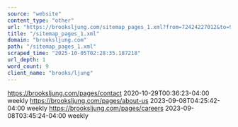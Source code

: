 ```yaml
---
source: "website"
content_type: "other"
url: "https://brooksljung.com/sitemap_pages_1.xml?from=72424227012&to=93539532996"
title: "/sitemap_pages_1.xml"
domain: "brooksljung.com"
path: "/sitemap_pages_1.xml"
scraped_time: "2025-10-05T02:28:35.187218"
url_depth: 1
word_count: 9
client_name: "brooks/ljung"
---
```


https://brooksljung.com/pages/contact 2020-10-29T00:36:23-04:00 weekly https://brooksljung.com/pages/about-us 2023-09-08T04:25:42-04:00 weekly https://brooksljung.com/pages/careers 2023-09-08T03:45:24-04:00 weekly